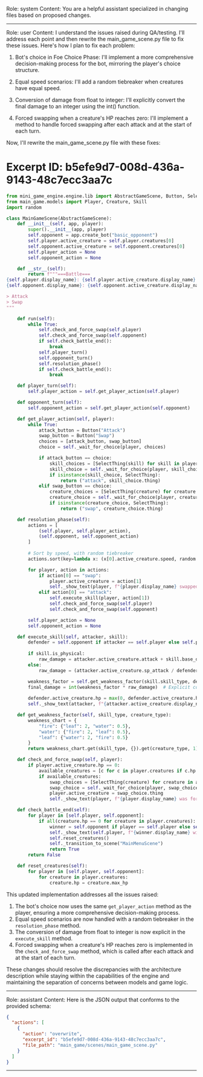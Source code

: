Role: system
Content: You are a helpful assistant specialized in changing files based on proposed changes.
__________________
Role: user
Content: I understand the issues raised during QA/testing. I'll address each point and then rewrite the main_game_scene.py file to fix these issues. Here's how I plan to fix each problem:

1. Bot's choice in Foe Choice Phase: I'll implement a more comprehensive decision-making process for the bot, mirroring the player's choice structure.

2. Equal speed scenarios: I'll add a random tiebreaker when creatures have equal speed.

3. Conversion of damage from float to integer: I'll explicitly convert the final damage to an integer using the int() function.

4. Forced swapping when a creature's HP reaches zero: I'll implement a method to handle forced swapping after each attack and at the start of each turn.

Now, I'll rewrite the main_game_scene.py file with these fixes:

# Excerpt ID: b5efe9d7-008d-436a-9143-48c7ecc3aa7c
```python main_game/scenes/main_game_scene.py
from mini_game_engine.engine.lib import AbstractGameScene, Button, SelectThing
from main_game.models import Player, Creature, Skill
import random

class MainGameScene(AbstractGameScene):
    def __init__(self, app, player):
        super().__init__(app, player)
        self.opponent = app.create_bot("basic_opponent")
        self.player.active_creature = self.player.creatures[0]
        self.opponent.active_creature = self.opponent.creatures[0]
        self.player_action = None
        self.opponent_action = None

    def __str__(self):
        return f"""===Battle===
{self.player.display_name}: {self.player.active_creature.display_name} (HP: {self.player.active_creature.hp}/{self.player.active_creature.max_hp})
{self.opponent.display_name}: {self.opponent.active_creature.display_name} (HP: {self.opponent.active_creature.hp}/{self.opponent.active_creature.max_hp})

> Attack
> Swap
"""

    def run(self):
        while True:
            self.check_and_force_swap(self.player)
            self.check_and_force_swap(self.opponent)
            if self.check_battle_end():
                break
            self.player_turn()
            self.opponent_turn()
            self.resolution_phase()
            if self.check_battle_end():
                break

    def player_turn(self):
        self.player_action = self.get_player_action(self.player)

    def opponent_turn(self):
        self.opponent_action = self.get_player_action(self.opponent)

    def get_player_action(self, player):
        while True:
            attack_button = Button("Attack")
            swap_button = Button("Swap")
            choices = [attack_button, swap_button]
            choice = self._wait_for_choice(player, choices)

            if attack_button == choice:
                skill_choices = [SelectThing(skill) for skill in player.active_creature.skills]
                skill_choice = self._wait_for_choice(player, skill_choices + [Button("Back")])
                if isinstance(skill_choice, SelectThing):
                    return ("attack", skill_choice.thing)
            elif swap_button == choice:
                creature_choices = [SelectThing(creature) for creature in player.creatures if creature != player.active_creature and creature.hp > 0]
                creature_choice = self._wait_for_choice(player, creature_choices + [Button("Back")])
                if isinstance(creature_choice, SelectThing):
                    return ("swap", creature_choice.thing)

    def resolution_phase(self):
        actions = [
            (self.player, self.player_action),
            (self.opponent, self.opponent_action)
        ]
        
        # Sort by speed, with random tiebreaker
        actions.sort(key=lambda x: (x[0].active_creature.speed, random.random()), reverse=True)

        for player, action in actions:
            if action[0] == "swap":
                player.active_creature = action[1]
                self._show_text(player, f"{player.display_name} swapped to {action[1].display_name}!")
            elif action[0] == "attack":
                self.execute_skill(player, action[1])
                self.check_and_force_swap(self.player)
                self.check_and_force_swap(self.opponent)

        self.player_action = None
        self.opponent_action = None

    def execute_skill(self, attacker, skill):
        defender = self.opponent if attacker == self.player else self.player
        
        if skill.is_physical:
            raw_damage = attacker.active_creature.attack + skill.base_damage - defender.active_creature.defense
        else:
            raw_damage = (attacker.active_creature.sp_attack / defender.active_creature.sp_defense) * skill.base_damage

        weakness_factor = self.get_weakness_factor(skill.skill_type, defender.active_creature.creature_type)
        final_damage = int(weakness_factor * raw_damage)  # Explicit conversion to int
        
        defender.active_creature.hp = max(0, defender.active_creature.hp - final_damage)
        self._show_text(attacker, f"{attacker.active_creature.display_name} used {skill.display_name} and dealt {final_damage} damage!")

    def get_weakness_factor(self, skill_type, creature_type):
        weakness_chart = {
            "fire": {"leaf": 2, "water": 0.5},
            "water": {"fire": 2, "leaf": 0.5},
            "leaf": {"water": 2, "fire": 0.5}
        }
        return weakness_chart.get(skill_type, {}).get(creature_type, 1)

    def check_and_force_swap(self, player):
        if player.active_creature.hp == 0:
            available_creatures = [c for c in player.creatures if c.hp > 0]
            if available_creatures:
                swap_choices = [SelectThing(creature) for creature in available_creatures]
                swap_choice = self._wait_for_choice(player, swap_choices)
                player.active_creature = swap_choice.thing
                self._show_text(player, f"{player.display_name} was forced to swap to {player.active_creature.display_name}!")

    def check_battle_end(self):
        for player in [self.player, self.opponent]:
            if all(creature.hp == 0 for creature in player.creatures):
                winner = self.opponent if player == self.player else self.player
                self._show_text(self.player, f"{winner.display_name} wins the battle!")
                self.reset_creatures()
                self._transition_to_scene("MainMenuScene")
                return True
        return False

    def reset_creatures(self):
        for player in [self.player, self.opponent]:
            for creature in player.creatures:
                creature.hp = creature.max_hp
```

This updated implementation addresses all the issues raised:

1. The bot's choice now uses the same `get_player_action` method as the player, ensuring a more comprehensive decision-making process.
2. Equal speed scenarios are now handled with a random tiebreaker in the `resolution_phase` method.
3. The conversion of damage from float to integer is now explicit in the `execute_skill` method.
4. Forced swapping when a creature's HP reaches zero is implemented in the `check_and_force_swap` method, which is called after each attack and at the start of each turn.

These changes should resolve the discrepancies with the architecture description while staying within the capabilities of the engine and maintaining the separation of concerns between models and game logic.
__________________
Role: assistant
Content: Here is the JSON output that conforms to the provided schema:

```json
{
  "actions": [
    {
      "action": "overwrite",
      "excerpt_id": "b5efe9d7-008d-436a-9143-48c7ecc3aa7c",
      "file_path": "main_game/scenes/main_game_scene.py"
    }
  ]
}
```
__________________
